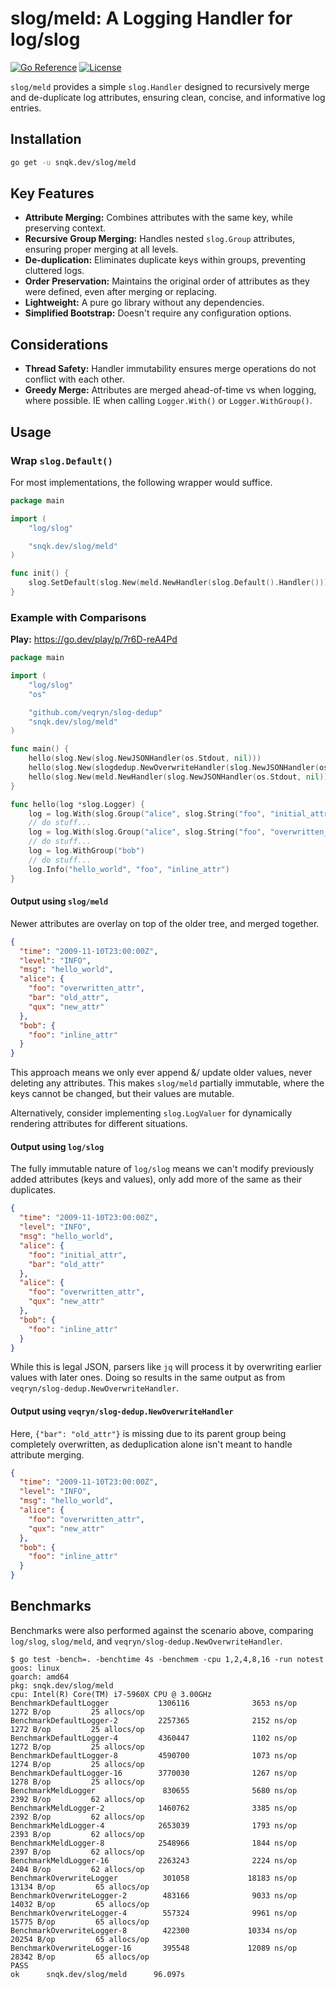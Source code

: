 # slog/meld: A Logging Handler for log/slog

[![Go Reference](https://pkg.go.dev/badge/snqk.dev/slog/meld.svg)](https://pkg.go.dev/snqk.dev/slog/meld)
[![License](https://img.shields.io/badge/License-MIT-blue.svg)](https://opensource.org/licenses/MIT)

`slog/meld` provides a simple `slog.Handler` designed to recursively merge and de-duplicate log attributes, ensuring
clean, concise, and informative log entries.

## Installation

```bash
go get -u snqk.dev/slog/meld
```

## Key Features

* **Attribute Merging:** Combines attributes with the same key, while preserving context.
* **Recursive Group Merging:**  Handles nested `slog.Group` attributes, ensuring proper merging at all levels.
* **De-duplication:** Eliminates duplicate keys within groups, preventing cluttered logs.
* **Order Preservation:** Maintains the original order of attributes as they were defined, even after merging or replacing.
* **Lightweight:** A pure go library without any dependencies.
* **Simplified Bootstrap:** Doesn't require any configuration options.

## Considerations

* **Thread Safety:** Handler immutability ensures merge operations do not conflict with each other.
* **Greedy Merge:** Attributes are merged ahead-of-time vs when logging, where possible. IE when calling `Logger.With()`
  or `Logger.WithGroup()`.

## Usage

### Wrap `slog.Default()`

For most implementations, the following wrapper would suffice.

```go
package main

import (
	"log/slog"

	"snqk.dev/slog/meld"
)

func init() {
	slog.SetDefault(slog.New(meld.NewHandler(slog.Default().Handler())))
}
```

### Example with Comparisons

**Play:** https://go.dev/play/p/7r6D-reA4Pd

```go
package main

import (
	"log/slog"
	"os"

	"github.com/veqryn/slog-dedup"
	"snqk.dev/slog/meld"
)

func main() {
	hello(slog.New(slog.NewJSONHandler(os.Stdout, nil)))
	hello(slog.New(slogdedup.NewOverwriteHandler(slog.NewJSONHandler(os.Stdout, nil), nil)))
	hello(slog.New(meld.NewHandler(slog.NewJSONHandler(os.Stdout, nil))))
}

func hello(log *slog.Logger) {
	log = log.With(slog.Group("alice", slog.String("foo", "initial_attr"), slog.String("bar", "old_attr")))
	// do stuff...
	log = log.With(slog.Group("alice", slog.String("foo", "overwritten_attr"), slog.String("qux", "new_attr")))
	// do stuff...
	log = log.WithGroup("bob")
	// do stuff...
	log.Info("hello_world", "foo", "inline_attr")
}
```

#### Output using `slog/meld`

Newer attributes are overlay on top of the older tree, and merged together.

```json
{
  "time": "2009-11-10T23:00:00Z",
  "level": "INFO",
  "msg": "hello_world",
  "alice": {
    "foo": "overwritten_attr",
    "bar": "old_attr",
    "qux": "new_attr"
  },
  "bob": {
    "foo": "inline_attr"
  }
}
```

This approach means we only ever append &/ update older values, never deleting any attributes.
This makes `slog/meld` partially immutable, where the keys cannot be changed, but their values are mutable.

Alternatively, consider implementing `slog.LogValuer` for dynamically rendering attributes for different situations.

#### Output using `log/slog`

The fully immutable nature of `log/slog` means we can't modify previously added attributes (keys and values), only add more of the same as their duplicates.

```json
{
  "time": "2009-11-10T23:00:00Z",
  "level": "INFO",
  "msg": "hello_world",
  "alice": {
    "foo": "initial_attr",
    "bar": "old_attr"
  },
  "alice": {
    "foo": "overwritten_attr",
    "qux": "new_attr"
  },
  "bob": {
    "foo": "inline_attr"
  }
}
```

While this is legal JSON, parsers like `jq` will process it by overwriting earlier values with later ones.
Doing so results in the same output as from `veqryn/slog-dedup.NewOverwriteHandler`.

#### Output using `veqryn/slog-dedup.NewOverwriteHandler`

Here, `{"bar": "old_attr"}` is missing due to its parent group being completely overwritten, as deduplication alone isn't meant to handle attribute merging.

```json
{
  "time": "2009-11-10T23:00:00Z",
  "level": "INFO",
  "msg": "hello_world",
  "alice": {
    "foo": "overwritten_attr",
    "qux": "new_attr"
  },
  "bob": {
    "foo": "inline_attr"
  }
}
```

## Benchmarks

Benchmarks were also performed against the scenario above, comparing `log/slog`, `slog/meld`, and
`veqryn/slog-dedup.NewOverwriteHandler`.

```
$ go test -bench=. -benchtime 4s -benchmem -cpu 1,2,4,8,16 -run notest
goos: linux
goarch: amd64
pkg: snqk.dev/slog/meld
cpu: Intel(R) Core(TM) i7-5960X CPU @ 3.00GHz
BenchmarkDefaultLogger           1306116              3653 ns/op            1272 B/op         25 allocs/op
BenchmarkDefaultLogger-2         2257365              2152 ns/op            1272 B/op         25 allocs/op
BenchmarkDefaultLogger-4         4360447              1102 ns/op            1272 B/op         25 allocs/op
BenchmarkDefaultLogger-8         4590700              1073 ns/op            1274 B/op         25 allocs/op
BenchmarkDefaultLogger-16        3770030              1267 ns/op            1278 B/op         25 allocs/op
BenchmarkMeldLogger               830655              5680 ns/op            2392 B/op         62 allocs/op
BenchmarkMeldLogger-2            1460762              3385 ns/op            2392 B/op         62 allocs/op
BenchmarkMeldLogger-4            2653039              1793 ns/op            2393 B/op         62 allocs/op
BenchmarkMeldLogger-8            2548966              1844 ns/op            2397 B/op         62 allocs/op
BenchmarkMeldLogger-16           2263243              2224 ns/op            2404 B/op         62 allocs/op
BenchmarkOverwriteLogger          301058             18183 ns/op           13134 B/op         65 allocs/op
BenchmarkOverwriteLogger-2        483166              9033 ns/op           14032 B/op         65 allocs/op
BenchmarkOverwriteLogger-4        557324              9961 ns/op           15775 B/op         65 allocs/op
BenchmarkOverwriteLogger-8        422300             10334 ns/op           20254 B/op         65 allocs/op
BenchmarkOverwriteLogger-16       395548             12089 ns/op           28342 B/op         65 allocs/op
PASS
ok      snqk.dev/slog/meld      96.097s
```

